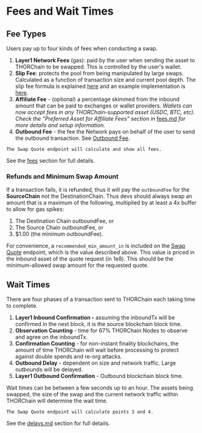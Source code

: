 # Fees and Wait Times

## Fee Types

Users pay up to four kinds of fees when conducting a swap.

1. **Layer1 Network Fees** (gas): paid by the user when sending the asset to THORChain to be swapped. This is controlled by the user's wallet.
2. **Slip Fee**: protects the pool from being manipulated by large swaps. Calculated as a function of transaction size and current pool depth. The slip fee formula is explained [here](https://docs.thorchain.org/thorchain-finance/continuous-liquidity-pools#clp-derivation) and an example implementation is [here](https://gitlab.com/thorchain/asgardex-common/asgardex-util/-/blob/master/src/calc/swap.ts#L57).
3. **Affiliate Fee** - (optional) a percentage skimmed from the inbound amount that can be paid to exchanges or wallet providers. _Wallets can now accept fees in any THORChain-supported asset (USDC, BTC, etc). Check the "Preferred Asset for Affiliate Fees" section in_ [fees.md](../concepts/fees.md "mention") _for more details and setup information._
4. **Outbound Fee** - the fee the Network pays on behalf of the user to send the outbound transaction. See [Outbound Fee](../concepts/fees.md#outbound-fee).

```admonish info
The Swap Quote endpoint will calculate and show all fees.
```

See the [fees](../concepts/fees.md) section for full details.

### Refunds and Minimum Swap Amount

If a transaction fails, it is refunded, thus it will pay the `outboundFee` for the **SourceChain** not the DestinationChain. Thus devs should always swap an amount that is a maximum of the following, multiplied by at least a 4x buffer to allow for gas spikes:

1. The Destination Chain outboundFee, or
2. The Source Chain outboundFee, or
3. $1.00 (the minimum outboundFee).

For convenience, a `recommended_min_amount_in` is included on the [Swap Quote](broken-reference) endpoint, which is the value described above. This value is priced in the inbound asset of the quote request (in 1e8). This should be the minimum-allowed swap amount for the requested quote.

## Wait Times

There are four phases of a transaction sent to THORChain each taking time to complete.

1. **Layer1 Inbound Confirmation -** assuming the inboundTx will be confirmed in the next block, it is the source blockchain block time.
2. **Observation Counting** - time for 67% THORChain Nodes to observe and agree on the inboundTx.
3. **Confirmation Counting** - for non-instant finality blockchains, the amount of time THORChain will wait before processing to protect against double spends and re-org attacks.
4. **Outbound Delay** - dependent on size and network traffic. Large outbounds will be delayed.
5. **Layer1 Outbound Confirmation** - Outbound blockchain block time.

Wait times can be between a few seconds up to an hour. The assets being swapped, the size of the swap and the current network traffic within THORChain will determine the wait time.

```admonish info
The Swap Quote endpoint will calculate points 3 and 4.
```

See the [delays.md](../concepts/delays.md "mention") section for full details.

